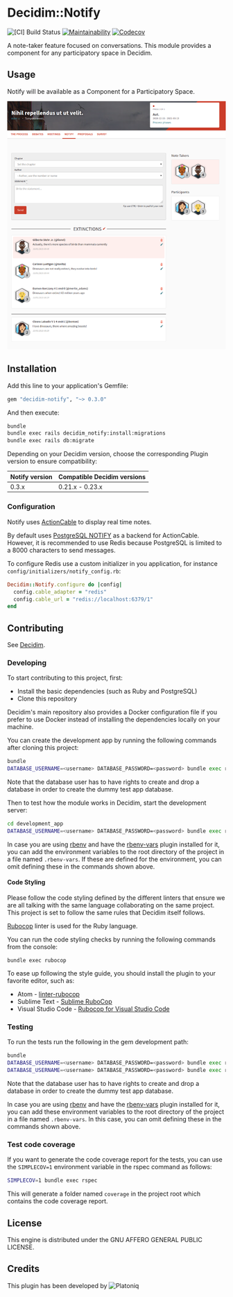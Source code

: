 # Decidim::Notify

![[CI] Build Status](https://github.com/Platoniq/decidim-module-notify/workflows/%5BCI%5D%20Test%20Notify/badge.svg)
[![Maintainability](https://api.codeclimate.com/v1/badges/a00b6c950199d3530dc9/maintainability)](https://codeclimate.com/github/Platoniq/decidim-module-notify/maintainability)
[![Codecov](https://codecov.io/gh/Platoniq/decidim-module-notify/branch/master/graph/badge.svg)](https://codecov.io/gh/Platoniq/decidim-module-notify)


A note-taker feature focused on conversations. This module provides a component for any participatory space in Decidim.

## Usage

Notify will be available as a Component for a Participatory
Space.

![Notify component](examples/notify.png)

## Installation

Add this line to your application's Gemfile:

```ruby
gem "decidim-notify", "~> 0.3.0"
```

And then execute:

```bash
bundle
bundle exec rails decidim_notify:install:migrations
bundle exec rails db:migrate
```

Depending on your Decidim version, choose the corresponding Plugin version to ensure compatibility:

| Notify version | Compatible Decidim versions |
|---|---|
| 0.3.x | 0.21.x - 0.23.x |

### Configuration

Notify uses [ActionCable](https://guides.rubyonrails.org/action_cable_overview.html) to display real time notes.

By default uses [PostgreSQL NOTIFY](https://www.postgresql.org/docs/9.0/sql-notify.html) as a backend for ActionCable. However, it is recommended to use Redis because PostgreSQL is limited to a 8000 characters to send messages.

To configure Redis use a custom initializer in you application, for instance `config/initializers/notify_config.rb`:

```ruby
Decidim::Notify.configure do |config|
  config.cable_adapter = "redis"
  config.cable_url = "redis://localhost:6379/1"
end
```

## Contributing

See [Decidim](https://github.com/decidim/decidim).


### Developing

To start contributing to this project, first:

- Install the basic dependencies (such as Ruby and PostgreSQL)
- Clone this repository

Decidim's main repository also provides a Docker configuration file if you
prefer to use Docker instead of installing the dependencies locally on your
machine.

You can create the development app by running the following commands after
cloning this project:

```bash
bundle
DATABASE_USERNAME=<username> DATABASE_PASSWORD=<password> bundle exec rake development_app
```

Note that the database user has to have rights to create and drop a database in
order to create the dummy test app database.

Then to test how the module works in Decidim, start the development server:

```bash
cd development_app
DATABASE_USERNAME=<username> DATABASE_PASSWORD=<password> bundle exec rails s
```

In case you are using [rbenv](https://github.com/rbenv/rbenv) and have the
[rbenv-vars](https://github.com/rbenv/rbenv-vars) plugin installed for it, you
can add the environment variables to the root directory of the project in a file
named `.rbenv-vars`. If these are defined for the environment, you can omit
defining these in the commands shown above.

#### Code Styling

Please follow the code styling defined by the different linters that ensure we
are all talking with the same language collaborating on the same project. This
project is set to follow the same rules that Decidim itself follows.

[Rubocop](https://rubocop.readthedocs.io/) linter is used for the Ruby language.

You can run the code styling checks by running the following commands from the
console:

```
bundle exec rubocop
```

To ease up following the style guide, you should install the plugin to your
favorite editor, such as:

- Atom - [linter-rubocop](https://atom.io/packages/linter-rubocop)
- Sublime Text - [Sublime RuboCop](https://github.com/pderichs/sublime_rubocop)
- Visual Studio Code - [Rubocop for Visual Studio Code](https://github.com/misogi/vscode-ruby-rubocop)

### Testing

To run the tests run the following in the gem development path:

```bash
bundle
DATABASE_USERNAME=<username> DATABASE_PASSWORD=<password> bundle exec rake test_app
DATABASE_USERNAME=<username> DATABASE_PASSWORD=<password> bundle exec rspec
```

Note that the database user has to have rights to create and drop a database in
order to create the dummy test app database.

In case you are using [rbenv](https://github.com/rbenv/rbenv) and have the
[rbenv-vars](https://github.com/rbenv/rbenv-vars) plugin installed for it, you
can add these environment variables to the root directory of the project in a
file named `.rbenv-vars`. In this case, you can omit defining these in the
commands shown above.

### Test code coverage

If you want to generate the code coverage report for the tests, you can use
the `SIMPLECOV=1` environment variable in the rspec command as follows:

```bash
SIMPLECOV=1 bundle exec rspec
```

This will generate a folder named `coverage` in the project root which contains
the code coverage report.

## License

This engine is distributed under the GNU AFFERO GENERAL PUBLIC LICENSE.

## Credits

This plugin has been developed by ![Platoniq](examples/platoniq-logo.png)
